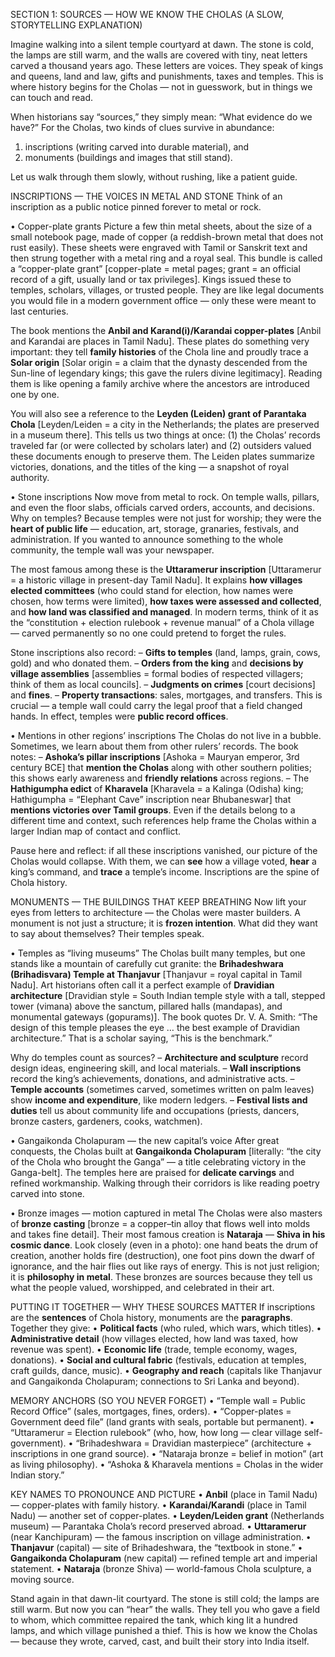 SECTION 1: SOURCES — HOW WE KNOW THE CHOLAS (A SLOW, STORYTELLING EXPLANATION)

Imagine walking into a silent temple courtyard at dawn. The stone is cold, the lamps are still warm, and the walls are covered with tiny, neat letters carved a thousand years ago. These letters are voices. They speak of kings and queens, land and law, gifts and punishments, taxes and temples. This is where history begins for the Cholas — not in guesswork, but in things we can touch and read.

When historians say “sources,” they simply mean: “What evidence do we have?” For the Cholas, two kinds of clues survive in abundance:
1) inscriptions (writing carved into durable material), and
2) monuments (buildings and images that still stand).

Let us walk through them slowly, without rushing, like a patient guide.

INSCRIPTIONS — THE VOICES IN METAL AND STONE
Think of an inscription as a public notice pinned forever to metal or rock.

• Copper-plate grants
  Picture a few thin metal sheets, about the size of a small notebook page, made of copper (a reddish-brown metal that does not rust easily). These sheets were engraved with Tamil or Sanskrit text and then strung together with a metal ring and a royal seal. This bundle is called a “copper-plate grant” [copper-plate = metal pages; grant = an official record of a gift, usually land or tax privileges]. Kings issued these to temples, scholars, villages, or trusted people. They are like legal documents you would file in a modern government office — only these were meant to last centuries.

  The book mentions the **Anbil and Karand(i)/Karandai copper-plates** [Anbil and Karandai are places in Tamil Nadu]. These plates do something very important: they tell **family histories** of the Chola line and proudly trace a **Solar origin** [Solar origin = a claim that the dynasty descended from the Sun-line of legendary kings; this gave the rulers divine legitimacy]. Reading them is like opening a family archive where the ancestors are introduced one by one.

  You will also see a reference to the **Leyden (Leiden) grant of Parantaka Chola** [Leyden/Leiden = a city in the Netherlands; the plates are preserved in a museum there]. This tells us two things at once: (1) the Cholas’ records traveled far (or were collected by scholars later) and (2) outsiders valued these documents enough to preserve them. The Leiden plates summarize victories, donations, and the titles of the king — a snapshot of royal authority.

• Stone inscriptions
  Now move from metal to rock. On temple walls, pillars, and even the floor slabs, officials carved orders, accounts, and decisions. Why on temples? Because temples were not just for worship; they were the **heart of public life** — education, art, storage, granaries, festivals, and administration. If you wanted to announce something to the whole community, the temple wall was your newspaper.

  The most famous among these is the **Uttaramerur inscription** [Uttaramerur = a historic village in present-day Tamil Nadu]. It explains **how villages elected committees** (who could stand for election, how names were chosen, how terms were limited), **how taxes were assessed and collected**, and **how land was classified and managed**. In modern terms, think of it as the “constitution + election rulebook + revenue manual” of a Chola village — carved permanently so no one could pretend to forget the rules.

  Stone inscriptions also record:
  – **Gifts to temples** (land, lamps, grain, cows, gold) and who donated them.
  – **Orders from the king** and **decisions by village assemblies** [assemblies = formal bodies of respected villagers; think of them as local councils].
  – **Judgments on crimes** [court decisions] and **fines**.
  – **Property transactions**: sales, mortgages, and transfers. This is crucial — a temple wall could carry the legal proof that a field changed hands. In effect, temples were **public record offices**.

• Mentions in other regions’ inscriptions
  The Cholas do not live in a bubble. Sometimes, we learn about them from other rulers’ records. The book notes:
  – **Ashoka’s pillar inscriptions** [Ashoka = Mauryan emperor, 3rd century BCE] that **mention the Cholas** along with other southern polities; this shows early awareness and **friendly relations** across regions.
  – The **Hathigumpha edict** of **Kharavela** [Kharavela = a Kalinga (Odisha) king; Hathigumpha = “Elephant Cave” inscription near Bhubaneswar] that **mentions victories over Tamil groups**. Even if the details belong to a different time and context, such references help frame the Cholas within a larger Indian map of contact and conflict.

Pause here and reflect: if all these inscriptions vanished, our picture of the Cholas would collapse. With them, we can **see** how a village voted, **hear** a king’s command, and **trace** a temple’s income. Inscriptions are the spine of Chola history.

MONUMENTS — THE BUILDINGS THAT KEEP BREATHING
Now lift your eyes from letters to architecture — the Cholas were master builders. A monument is not just a structure; it is **frozen intention**. What did they want to say about themselves? Their temples speak.

• Temples as “living museums”
  The Cholas built many temples, but one stands like a mountain of carefully cut granite: the **Brihadeshwara (Brihadisvara) Temple at Thanjavur** [Thanjavur = royal capital in Tamil Nadu]. Art historians often call it a perfect example of **Dravidian architecture** [Dravidian style = South Indian temple style with a tall, stepped tower (vimana) above the sanctum, pillared halls (mandapas), and monumental gateways (gopurams)]. The book quotes Dr. V. A. Smith: “The design of this temple pleases the eye … the best example of Dravidian architecture.” That is a scholar saying, “This is the benchmark.”

  Why do temples count as sources?
  – **Architecture and sculpture** record design ideas, engineering skill, and local materials.
  – **Wall inscriptions** record the king’s achievements, donations, and administrative acts.
  – **Temple accounts** (sometimes carved, sometimes written on palm leaves) show **income and expenditure**, like modern ledgers.
  – **Festival lists and duties** tell us about community life and occupations (priests, dancers, bronze casters, gardeners, cooks, watchmen).

• Gangaikonda Cholapuram — the new capital’s voice
  After great conquests, the Cholas built at **Gangaikonda Cholapuram** [literally: “the city of the Chola who brought the Ganga” — a title celebrating victory in the Ganga-belt]. The temples here are praised for **delicate carvings** and refined workmanship. Walking through their corridors is like reading poetry carved into stone.

• Bronze images — motion captured in metal
  The Cholas were also masters of **bronze casting** [bronze = a copper–tin alloy that flows well into molds and takes fine detail]. Their most famous creation is **Nataraja** — **Shiva in his cosmic dance**. Look closely (even in a photo): one hand beats the drum of creation, another holds fire (destruction), one foot pins down the dwarf of ignorance, and the hair flies out like rays of energy. This is not just religion; it is **philosophy in metal**. These bronzes are sources because they tell us what the people valued, worshipped, and celebrated in their art.

PUTTING IT TOGETHER — WHY THESE SOURCES MATTER
If inscriptions are the **sentences** of Chola history, monuments are the **paragraphs**. Together they give:
• **Political facts** (who ruled, which wars, which titles).
• **Administrative detail** (how villages elected, how land was taxed, how revenue was spent).
• **Economic life** (trade, temple economy, wages, donations).
• **Social and cultural fabric** (festivals, education at temples, craft guilds, dance, music).
• **Geography and reach** (capitals like Thanjavur and Gangaikonda Cholapuram; connections to Sri Lanka and beyond).

MEMORY ANCHORS (SO YOU NEVER FORGET)
• “Temple wall = Public Record Office” (sales, mortgages, fines, orders).
• “Copper-plates = Government deed file” (land grants with seals, portable but permanent).
• “Uttaramerur = Election rulebook” (who, how, how long — clear village self-government).
• “Brihadeshwara = Dravidian masterpiece” (architecture + inscriptions in one grand source).
• “Nataraja bronze = belief in motion” (art as living philosophy).
• “Ashoka & Kharavela mentions = Cholas in the wider Indian story.”

KEY NAMES TO PRONOUNCE AND PICTURE
• **Anbil** (place in Tamil Nadu) — copper-plates with family history.
• **Karandai/Karandi** (place in Tamil Nadu) — another set of copper-plates.
• **Leyden/Leiden grant** (Netherlands museum) — Parantaka Chola’s record preserved abroad.
• **Uttaramerur** (near Kanchipuram) — the famous inscription on village administration.
• **Thanjavur** (capital) — site of Brihadeshwara, the “textbook in stone.”
• **Gangaikonda Cholapuram** (new capital) — refined temple art and imperial statement.
• **Nataraja** (bronze Shiva) — world-famous Chola sculpture, a moving source.

Stand again in that dawn-lit courtyard. The stone is still cold; the lamps are still warm. But now you can “hear” the walls. They tell you who gave a field to whom, which committee repaired the tank, which king lit a hundred lamps, and which village punished a thief. This is how we know the Cholas — because they wrote, carved, cast, and built their story into India itself.
